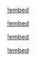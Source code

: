 
[!embed](./../shared/getting-started-project.md)

[!embed](./../shared/getting-started-infrastructure.md)

[!embed](./../shared/getting-started-deployment.md)

[!embed](./getting-started-development.md)
